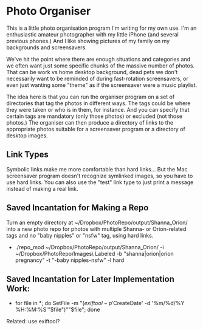 # Photo Organiser

This is a little photo organisation program I'm writing for my own use.
I'm an enthusiastic amateur photographer with my little iPhone (and several
previous phones.) And I like showing pictures of my family on my backgrounds
and screensavers.

We've hit the point where there are enough situations and categories
and we often want just some specific chunks of the massive number of
photos. That can be work vs home desktop background, dead pets we
don't necessarily want to be reminded of during fast-rotation
screensavers, or even just wanting some "theme" as if the screensaver
were a music playlist.

The idea here is that you can run the organiser program on a set of
directories that tag the photos in different ways. The tags could be
where they were taken or who is in them, for instance. And you can
specify that certain tags are mandatory (only those photos) or
excluded (not those photos.) The organiser can then produce a
directory of links to the appropriate photos suitable for a
screensaver program or a directory of desktop images.

## Link Types

Symbolic links make me more comfortable than hard links... But the Mac
screensaver program doesn't recognize symlinked images, so you have to
use hard links. You can also use the "test" link type to just print a
message instead of making a real link.

## Saved Incantation for Making a Repo

Turn an empty directory at ~/Dropbox/PhotoRepo/output/Shanna_Orion/
into a new photo repo for photos with multiple Shanna- or
Orion-related tags and no "baby nipples" or "nsfw" tag, using hard
links.

* ./repo_mod ~/Dropbox/PhotoRepo/output/Shanna_Orion/ -i ~/Dropbox/PhotoRepo/Images\ Labeled -b "shanna|orion|orion pregnancy" -t "-baby nipples-nsfw" -l hard

## Saved Incantation for Later Implementation Work:

* for file in *; do SetFile -m "$(exiftool -p '$CreateDate' -d '%m/%d/%Y %H:%M:%S'"$file")""$file"; done

Related: use exiftool?
